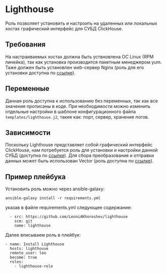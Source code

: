 Lighthouse
=========

Роль позволяет установить и настроить на удаленных или локальных хостах графический интерфейс для СУБД ClickHouse. 

Требования
------------
На настраиваемых хостах должна быть уствновлена ОС Linux (RPM линейка), так как установка производится пакетным менеджером yum. Таже должен быть установлен web-сервер Nginx (роль для его установки доступна по [ссылке](https://github.com/LeonidKhoroshev/nginx)). 


Переменные
--------------
Данная роль доступна к использованию без переменных, так как все значения прописаны в коде. При необходимости можно изменить отдельные настройки в шаблоне конфигурационного файла `templates/lighthouse.j2`, такие как: порт, сервер, хранение логов.


Зависимости
------------

Поскольку Lighthouse представляет собой графический интерфейс  ClickHouse, нам потребуется роль для установки и настройки данной СУБД (доступна по [ссылке](https://github.com/LeonidKhoroshev/clickhouse-role)). Для сбора 
преобразования и отправки данных может быть использован Vector (роль доступна по [ссылке](https://github.com/LeonidKhoroshev/vector)).


Пример плейбука
----------------

Установить роль можно через ansible-galaxy:
```
ansible-galaxy install -r requirements.yml
```

указав в файле requirements.yml cледующее содержание:
```
  - src: https://github.com/LeonidKhoroshev/lighthouse
    scm: git
    name: lighthouse
```

Далее вписываем роль в плейбук:
```
- name: Install Lighthouse
  hosts: lighthouse
  remote_user: leo
  become: true
  roles:
    - lighthouse-role
```
